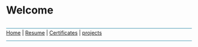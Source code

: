 # Welcome
![line](Pictures/line.jpg)
[Home](README.md) | [Resume](resumes.md) | [Certificates](certificates.md) | [projects](projects.md)
![line](Pictures/line.jpg)
